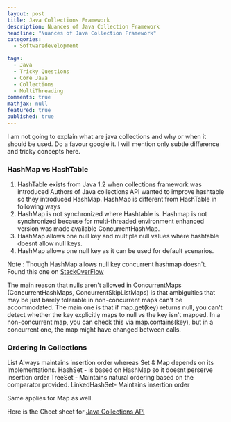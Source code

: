 ```yaml
---
layout: post
title: Java Collections Framework
description: Nuances of Java Collection Framework
headline: "Nuances of Java Collection Framework"
categories:
  - Softwaredevelopment

tags: 
  - Java
  - Tricky Questions
  - Core Java
  - Collections
  - MultiThreading 
comments: true
mathjax: null
featured: true 
published: true
---
```


I am not going to explain what are java collections and why or when it should be used. Do a favour google it. I will mention only subtle difference and tricky concepts here.

### HashMap vs HashTable 

1. HashTable exists from Java 1.2 when collections framework was introduced Authors of Java collections API wanted to improve hashtable so they introduced HashMap. HashMap is different from HashTable in following ways 
1. HashMap is not synchronized where Hashtable is. Hashmap is not synchronized because for multi-threaded environment enhanced version was made available ConcurrentHashMap.
2. HashMap allows one null key and multiple null values where hashtable doesnt allow null keys.
3. HashMap allows one null key as it can be used for default scenarios.

Note : Though HashMap allows null key concurrent hashmap doesn't. Found this one on [StackOverFlow](http://stackoverflow.com/questions/698638/why-does-concurrenthashmap-prevent-null-keys-and-values)

>
The main reason that nulls aren't allowed in ConcurrentMaps (ConcurrentHashMaps, ConcurrentSkipListMaps) is that ambiguities that may be just barely tolerable in non-concurrent maps can't be accommodated. The main one is that if map.get(key) returns null, you can't detect whether the key explicitly maps to null vs the key isn't mapped. In a non-concurrent map, you can check this via  map.contains(key), but in a concurrent one, the map might have changed between calls.



### Ordering In Collections 
List Always maintains insertion order whereas Set & Map depends on its Implementations. 
HashSet - is based on HashMap so it doesnt perserve insertion order 
TreeSet - Maintains natural ordering based on the comparator provided.
LinkedHashSet- Maintains insertion order 

Same applies for Map as well.

Here is the Cheet sheet for [Java Collections API](http://pedrocardoso.eu/scjp-java-collections-cheat-sheet)




